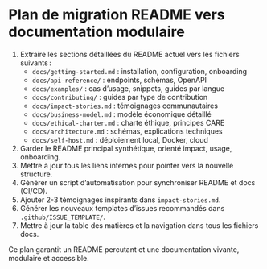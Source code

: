 # Plan de migration README vers documentation modulaire

1. Extraire les sections détaillées du README actuel vers les fichiers suivants :
   - `docs/getting-started.md` : installation, configuration, onboarding
   - `docs/api-reference/` : endpoints, schémas, OpenAPI
   - `docs/examples/` : cas d’usage, snippets, guides par langue
   - `docs/contributing/` : guides par type de contribution
   - `docs/impact-stories.md` : témoignages communautaires
   - `docs/business-model.md` : modèle économique détaillé
   - `docs/ethical-charter.md` : charte éthique, principes CARE
   - `docs/architecture.md` : schémas, explications techniques
   - `docs/self-host.md` : déploiement local, Docker, cloud
2. Garder le README principal synthétique, orienté impact, usage, onboarding.
3. Mettre à jour tous les liens internes pour pointer vers la nouvelle structure.
4. Générer un script d’automatisation pour synchroniser README et docs (CI/CD).
5. Ajouter 2-3 témoignages inspirants dans `impact-stories.md`.
6. Générer les nouveaux templates d’issues recommandés dans `.github/ISSUE_TEMPLATE/`.
7. Mettre à jour la table des matières et la navigation dans tous les fichiers docs.

Ce plan garantit un README percutant et une documentation vivante, modulaire et accessible.
